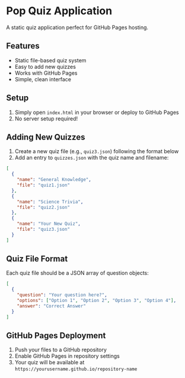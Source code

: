 # Pop Quiz Application

A static quiz application perfect for GitHub Pages hosting.

## Features

- Static file-based quiz system
- Easy to add new quizzes
- Works with GitHub Pages
- Simple, clean interface

## Setup

1. Simply open `index.html` in your browser or deploy to GitHub Pages
2. No server setup required!

## Adding New Quizzes

1. Create a new quiz file (e.g., `quiz3.json`) following the format below
2. Add an entry to `quizzes.json` with the quiz name and filename:

```json
[
  {
    "name": "General Knowledge",
    "file": "quiz1.json"
  },
  {
    "name": "Science Trivia", 
    "file": "quiz2.json"
  },
  {
    "name": "Your New Quiz",
    "file": "quiz3.json"
  }
]
```

## Quiz File Format

Each quiz file should be a JSON array of question objects:

```json
[
  {
    "question": "Your question here?",
    "options": ["Option 1", "Option 2", "Option 3", "Option 4"],
    "answer": "Correct Answer"
  }
]
```

## GitHub Pages Deployment

1. Push your files to a GitHub repository
2. Enable GitHub Pages in repository settings
3. Your quiz will be available at `https://yourusername.github.io/repository-name`
